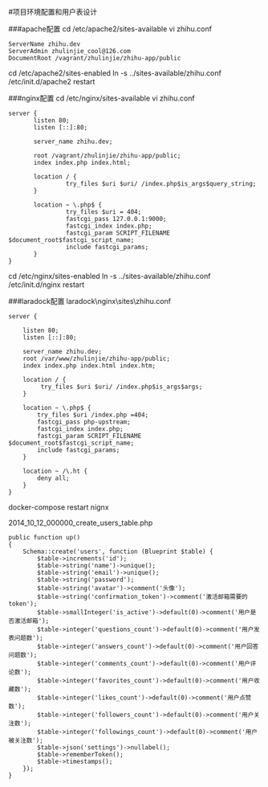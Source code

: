 #项目环境配置和用户表设计

###apache配置
cd /etc/apache2/sites-available
vi zhihu.conf
```
ServerName zhihu.dev
ServerAdmin zhulinjie_cool@126.com
DocumentRoot /vagrant/zhulinjie/zhihu-app/public
```

cd /etc/apache2/sites-enabled
ln -s ../sites-available/zhihu.conf
/etc/init.d/apache2 restart

###nginx配置
cd /etc/nginx/sites-available
vi zhihu.conf
```
server {
       listen 80;
       listen [::]:80;

       server_name zhihu.dev;

       root /vagrant/zhulinjie/zhihu-app/public;
       index index.php index.html;

       location / {
                try_files $uri $uri/ /index.php$is_args$query_string;
       }

       location ~ \.php$ {
                try_files $uri = 404;
                fastcgi_pass 127.0.0.1:9000;
                fastcgi_index index.php;
                fastcgi_param SCRIPT_FILENAME $document_root$fastcgi_script_name;
                include fastcgi_params;
       }
}
```

cd /etc/nginx/sites-enabled
ln -s ../sites-available/zhihu.conf
/etc/init.d/nginx restart

###laradock配置
laradock\nginx\sites\zhihu.conf
```
server {

    listen 80;
    listen [::]:80;

    server_name zhihu.dev;
    root /var/www/zhulinjie/zhihu-app/public;
    index index.php index.html index.htm;

    location / {
         try_files $uri $uri/ /index.php$is_args$args;
    }

    location ~ \.php$ {
        try_files $uri /index.php =404;
        fastcgi_pass php-upstream;
        fastcgi_index index.php;
        fastcgi_param SCRIPT_FILENAME $document_root$fastcgi_script_name;
        include fastcgi_params;
    }

    location ~ /\.ht {
        deny all;
    }
}
```
docker-compose restart nignx

2014_10_12_000000_create_users_table.php
```
public function up()
{
    Schema::create('users', function (Blueprint $table) {
        $table->increments('id');
        $table->string('name')->unique();
        $table->string('email')->unique();
        $table->string('password');
        $table->string('avatar')->comment('头像');
        $table->string('confirmation_token')->comment('激活邮箱需要的token');
        $table->smallInteger('is_active')->default(0)->comment('用户是否激活邮箱');
        $table->integer('questions_count')->default(0)->comment('用户发表问题数');
        $table->integer('answers_count')->default(0)->comment('用户回答问题数');
        $table->integer('comments_count')->default(0)->comment('用户评论数');
        $table->integer('favorites_count')->default(0)->comment('用户收藏数');
        $table->integer('likes_count')->default(0)->comment('用户点赞数');
        $table->integer('followers_count')->default(0)->comment('用户关注数');
        $table->integer('followings_count')->default(0)->comment('用户被关注数');
        $table->json('settings')->nullabel();
        $table->rememberToken();
        $table->timestamps();
    });
}
```